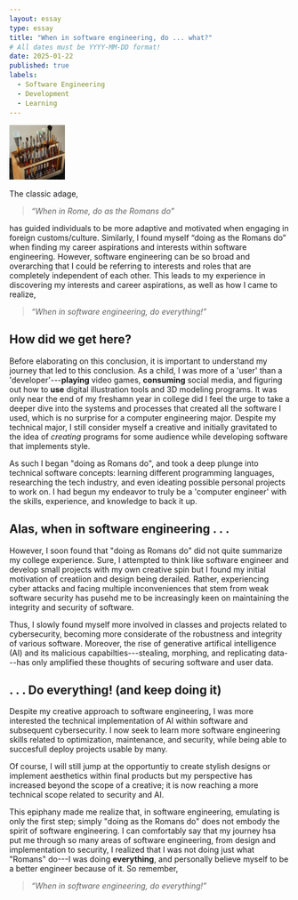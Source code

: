```yaml
---
layout: essay
type: essay
title: "When in software engineering, do ... what?"
# All dates must be YYYY-MM-DD format!
date: 2025-01-22
published: true
labels:
  - Software Engineering
  - Development
  - Learning
---
```


<img width="100px" class="rounded float-start pe-4" src="../img/igniting/paintbrushes.jpg">

The classic adage,

> _“When in Rome, do as the Romans do”_

has guided individuals to be more adaptive and motivated when engaging in foreign customs/culture. Similarly, I found myself “doing as the Romans do” when finding my career aspirations and interests within software engineering. However, software engineering can be so broad and overarching that I could be referring to interests and roles that are completely independent of each other. This leads to my experience in discovering my interests and career aspirations, as well as how I came to realize,

> _“When in software engineering, do everything!”_

## How did we get here?

Before elaborating on this conclusion, it is important to understand my journey that led to this conclusion. As a child, I was more of a 'user' than a 'developer'---**playing** video games, **consuming** social media, and figuring out how to **use** digital illustration tools and 3D modeling programs. It was only near the end of my freshamn year in college did I feel the urge to take a deeper dive into the systems and processes that created all the software I used, which is no surprise for a computer engineering major. Despite my technical major, I still consider myself a creative and initially gravitated to the idea of _creating_ programs for some audience while developing software that implements style.

As such I began "doing as Romans do", and took a deep plunge into technical software concepts: learning different programming languages, researching the tech industry, and even ideating possible personal projects to work on. I had begun my endeavor to truly be a 'computer engineer' with the skills, experience, and knowledge to back it up.

## Alas, when in software engineering . . .

However, I soon found that "doing as Romans do" did not quite summarize my college experience. Sure, I attempted to think like software engineer and develop small projects with my own creative spin but I found my initial motivation of creatiion and design being derailed. Rather, experiencing cyber attacks and facing multiple inconveniences that stem from weak software security has pusehd me to be increasingly keen on maintaining the integrity and security of software.

Thus, I slowly found myself more involved in classes and projects related to cybersecurity, becoming more considerate of the robustness and integrity of various software. Moreover, the rise of generative artifical intelligence (AI) and its malicious capabilties---stealing, morphing, and replicating data---has only amplified these thoughts of securing software and user data. 

## . . . Do **everything**! (and keep doing it)

Despite my creative approach to software engineering, I was more interested the technical implementation of AI within software and subsequent cybersecurity. I now seek to learn more software engineering skills related to optimization, maintenance, and security, while being able to succesfull deploy projects usable by many. 

Of course, I will still jump at the opportuntiy to create stylish designs or implement aesthetics within final products but my perspective has increased beyond the scope of a creative; it is now reaching a more technical scope related to security and AI.

This epiphany made me realize that, in software engineering, emulating is only the first step; simply "doing as the Romans do" does not embody the spirit of software engineering. I can comfortably say that my journey hsa put me through so many areas of software engineering, from design and implementation to security, I realized that I was not doing just what "Romans" do---I was doing **everything**, and personally believe myself to be a better engineer because of it. So remember,

> _“When in software engineering, do everything!”_